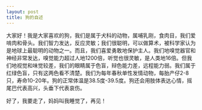 ```yaml
---
layout: post
title: 狗的自述
---
```



大家好！我是大家喜欢的狗，我们是属于犬科的动物，属哺乳刚，食肉目，我们爱啃肉和骨头。我们智力发达，反应灵敏；我们很聪明，可以做算术，被科学家认为是地球上最聪明的动物之一。而且，我们喜爱勇敢地保护主人。我们地嗅觉器官和神经非常发达，嗅觉能力超过人地1200倍，听觉也很灵敏，是人类地16倍。但我们地视觉和味觉较差，我们的眼睛属于色盲，辩色能力差，远程能力弱。我们属于红绿色盲，只有这两色看不清楚。我们为每年春秋单性发情动物，每胎产仔2-8只，寿命10-20年。狗的正常体温是38.5度-39.5度。狗还会用肢体表达心情，摇尾巴代表高兴，头垂下代表哀伤。

好了，我要走了，妈妈叫我睡觉了，再见！
